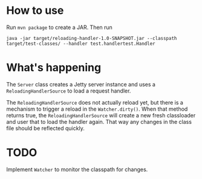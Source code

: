 # How to use

Run `mvn package` to create a JAR. Then run 

```shell
java -jar target/reloading-handler-1.0-SNAPSHOT.jar --classpath target/test-classes/ --handler test.handlertest.Handler
```

# What's happening
The `Server` class creates a Jetty server instance and uses a `ReloadingHandlerSource` to load a request handler.

The `ReloadingHandlerSource` does not actually reload yet, but there is a mechanism to trigger a reload in the `Watcher.dirty()`. When that method returns true, the `ReloadingHandlerSource` will create a new fresh classloader and user that to load the handler again. That way any changes in the class file should be reflected quickly.

# TODO

Implement `Watcher` to monitor the classpath for changes.
